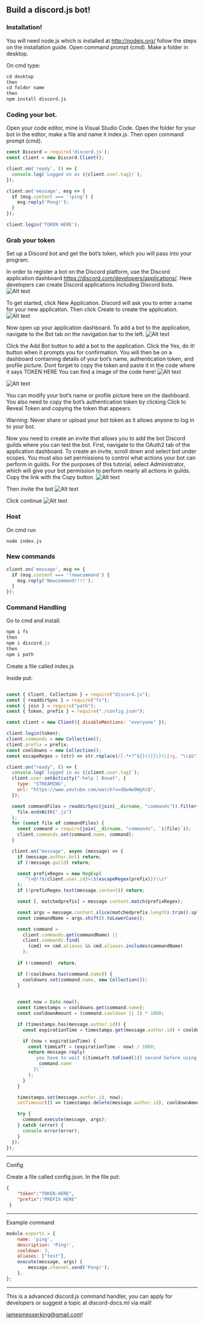 ## Build a discord.js bot!



### Installation!

You will need node.js which is installed at http://nodejs.org/ follow the steps on the installation guide. Open command prompt (cmd). Make a folder in desktop.

On cmd type:

```markdown
cd desktop
then
cd folder name
then
npm install discord.js
```


### Coding your bot.

Open your code editor, mine is Visual Studio Code.
Open the folder for your bot in the editor, make a file and name it index.js.
Then open command prompt (cmd).

```javascript
const Discord = require('discord.js');
const client = new Discord.Client();

client.on('ready', () => {
  console.log(`Logged on as ${client.user.tag}!`);
});

client.on('message', msg => {
  if (msg.content === '!ping') {
    msg.reply('Pong!');
  }
});

client.login('TOKEN HERE');
```


### Grab your token

Set up a Discord bot and get the bot’s token, which you will pass into your program.

In order to register a bot on the Discord platform, use the Discord application dashboard https://discord.com/developers/applications/. Here developers can create Discord applications including Discord bots.
<img title="a title" alt="Alt text" src="https://assets.digitalocean.com/articles/node_discord_bot/step1a.png">

To get started, click New Application. Discord will ask you to enter a name for your new application. Then click Create to create the application.
<img title="a title" alt="Alt text" src="https://assets.digitalocean.com/articles/node_discord_bot/step1b.png">


Now open up your application dashboard. To add a bot to the application, navigate to the Bot tab on the navigation bar to the left.
<img title="a title" alt="Alt text" src="https://assets.digitalocean.com/articles/node_discord_bot/step1c.png">


Click the Add Bot button to add a bot to the application. Click the Yes, do it! button when it prompts you for confirmation. You will then be on a dashboard containing details of your bot’s name, authentication token, and profile picture. Dont forget to copy the token and paste it in the code where it says TOKEN HERE You can find a image of the code here! 
<img title="a title" alt="Alt text" src="https://media.discordapp.net/attachments/786342174638997514/786698810482491392/unknown.png">

<img title="a title" alt="Alt text" src="https://assets.digitalocean.com/articles/node_discord_bot/step1d.png">

You can modify your bot’s name or profile picture here on the dashboard. You also need to copy the bot’s authentication token by clicking Click to Reveal Token and copying the token that appears.

Warning: Never share or upload your bot token as it allows anyone to log in to your bot.

Now you need to create an invite that allows you to add the bot Discord guilds where you can test the bot. First, navigate to the OAuth2 tab of the application dashboard. To create an invite, scroll down and select bot under scopes. You must also set permissions to control what actions your bot can perform in guilds. For the purposes of this tutorial, select Administrator, which will give your bot permission to perform nearly all actions in guilds. Copy the link with the Copy button.
<img title="a title" alt="Alt text" src="https://assets.digitalocean.com/articles/node_discord_bot/step1e.png">


Then invite the bot
<img title="a title" alt="Alt text" src="https://media.discordapp.net/attachments/786342174638997514/786694221968441354/unknown.png">


Click continue 
<img title="a title" alt="Alt text" src="https://media.discordapp.net/attachments/786342174638997514/786694286455996457/unknown.png">



### Host

On cmd run 

```markdown
node index.js
```


### New commands

```javascript
client.on('message', msg => {
  if (msg.content === '!newcommand') {
    msg.reply('Newcommand!!!!');
  }
});

```


### Command Handling

Go to cmd and install.
```javascript
npm i fs
then
npm i discord.js
then 
npm i path
```

Create a file called index.js

Inside put:

```javascript

const { Client, Collection } = require("discord.js");
const { readdirSync } = require("fs");
const { join } = require("path");
const { token, prefix } = require("./config.json");

const client = new Client({ disableMentions: "everyone" });

client.login(token);
client.commands = new Collection();
client.prefix = prefix;
const cooldowns = new Collection();
const escapeRegex = (str) => str.replace(/[.*+?^${}()|[\]\\]/g, "\\$&");

client.on("ready", () => {
  console.log(`logged in as ${client.user.tag}`);
  client.user.setActivity("-help | Bouat", {
    type: "STREAMING",
    url: "https://www.youtube.com/watch?v=dQw4w9WgXcQ",
  });

  const commandFiles = readdirSync(join(__dirname, "commands")).filter((file) =>
    file.endsWith(".js")
  );
  for (const file of commandFiles) {
    const command = require(join(__dirname, "commands", `${file}`));
    client.commands.set(command.name, command);
  }

  client.on("message", async (message) => {
    if (message.author.bot) return;
    if (!message.guild) return;

    const prefixRegex = new RegExp(
      `^(<@!?${client.user.id}>|${escapeRegex(prefix)})\\s*`
    );
    if (!prefixRegex.test(message.content)) return;

    const [, matchedprefix] = message.content.match(prefixRegex);

    const args = message.content.slice(matchedprefix.length).trim().split(/ +/);
    const commandName = args.shift().toLowerCase();

    const command =
      client.commands.get(commandName) ||
      client.commands.find(
        (cmd) => cmd.aliases && cmd.aliases.includes(commandName)
      );
    
    if (!command)  return;

    if (!cooldowns.has(command.name)) {
      cooldowns.set(command.name, new Collection());
    }
   

    const now = Date.now();
    const timestamps = cooldowns.get(command.name);
    const cooldownAmount = (command.cooldown || 1) * 1000;

    if (timestamps.has(message.author.id)) {
      const expirationTime = timestamps.get(message.author.id) + cooldownAmount;

      if (now < expirationTime) {
        const timeLeft = (expirationTime - now) / 1000;
        return message.reply(
          `you have to wait ${timeLeft.toFixed(1)} second before using \`${
            command.name
          }\``
        );
      }
    }

    timestamps.set(message.author.id, now);
    setTimeout(() => timestamps.delete(message.author.id), cooldownAmount);

    try {
      command.execute(message, args);
    } catch (error) {
      console.error(error);
    }
  });
});

```
--------

Config

Create a file called config.json.
In the file put:

```json
{
    "token":"TOKEN-HERE",
    "prefix":"PREFIX HERE"
 }
```


--------


Example command

```javascript
module.exports = {
    name: 'ping',
    description: 'Ping!',
    cooldown: 3,
    aliases: ["test"],
    execute(message, args) {
        message.channel.send('Pong!');
    },
};

```

--------


 This is a advanced discord.js command handler, you can apply for developers or suggest a topic at discord-docs.ml via mail!
 
 jamesmesserking@gmail.com!
